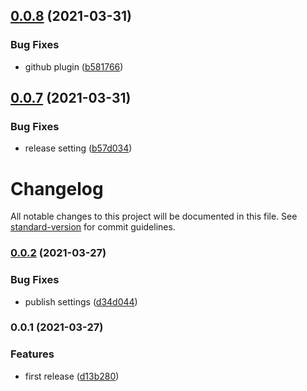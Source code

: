 ## [0.0.8](https://github.com/t4y3/libraries-boilerplate/compare/v0.0.7...v0.0.8) (2021-03-31)


### Bug Fixes

* github plugin ([b581766](https://github.com/t4y3/libraries-boilerplate/commit/b58176665660b2377b3eda2bdb1c5ccf5e9b5f02))

## [0.0.7](https://github.com/t4y3/libraries-boilerplate/compare/v0.0.6...v0.0.7) (2021-03-31)


### Bug Fixes

* release setting ([b57d034](https://github.com/t4y3/libraries-boilerplate/commit/b57d03486373ba06aa451404f4713a4e150bc309))

# Changelog

All notable changes to this project will be documented in this file. See [standard-version](https://github.com/conventional-changelog/standard-version) for commit guidelines.

### [0.0.2](https://github.com/t4y3/libraries-boilerplate/compare/v0.0.1...v0.0.2) (2021-03-27)


### Bug Fixes

* publish settings ([d34d044](https://github.com/t4y3/libraries-boilerplate/commit/d34d0440ef57cdb999258d68a6d0508bdef4046d))

### 0.0.1 (2021-03-27)


### Features

* first release ([d13b280](https://github.com/t4y3/libraries-boilerplate/commit/d13b2800db3ab9d28f5e686ead52c6ee56a3ff9a))

